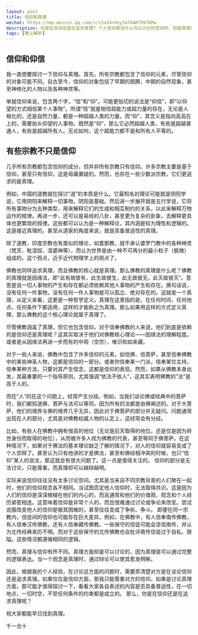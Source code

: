 ```yaml
---
layout: post
title: 信仰和真理
wechat: https://mp.weixin.qq.com/s/cSa34rHzyImf6AR7097bMw
description: 你是在信仰还是在追求真理? 个人信仰是没什么可以讨论的空间的，但是真理可以，真理不仅可以讨论和交流，还可以越辩越明。
tags: [教义解析]
---
```


## 信仰和仰信
我一直想要探讨一下信仰与真理。首先，所有宗教都包含了信仰的元素，尽管信仰的对象可能不同。自古至今，信仰的对象包括了早期的图腾，中期的自然现象，甚至神格化的人物以及各种神灵等。

单就信仰来说，包含两个字，“信”和“仰”。可能更贴切的说法是“仰信”，即“以仰望的方式相信某个人事物”。所谓“信”就是相信超能力或超力量的存在，无论是人格化的，还是自然力量，都是一种超越人类的力量。而“仰”，其含义是指向高高在上的，需要抬头仰望的人事物。既然是“仰”，那么它必然超越人类，有些是超越普通人，有些是超越所有人。无论如何，这个超能力都不是和所有人平等的。

## 有些宗教不只是信仰

几乎所有宗教都包含信仰的成分，但并非所有宗教只有信仰。许多宗教主要是基于信仰，甚至只有信仰，这是毋庸置疑的。然而，也存在一些少数派宗教，它们更追求的是真理。

例如，中国的道教就在探讨“道”的本质是什么。它最知名的理论可能就是阴阳学说，它用阴阳来解释一切事物，阴阳是基础。然后进一步展开就是五行学说，它将所有事物分为五种类型，用来解释它们的生成和相互制约的关系，以此来解释万物运作的规律。再进一步，还可以是易经的八卦，甚至更为复杂的卦象，去解释更具体也更繁琐的规律。这些都可以认为是一种解释论，其内涵是较为理性和逻辑的。这是接近真理的。甚至从道家的角度来说，就是具备普适性的真理。

除了道教，印度宗教也有类似的理论，如耆那教，就不承认婆罗门教中的各种神灵（梵天、毗湿奴、湿婆神等），而认为世界是由一种不可再分的最小粒子（极微）组成的。这个观点，近乎近代物理学上的观点了。

佛教也同样追求真理，而且佛教的核心就是真理。那么佛教的真理是什么呢？佛教的真理就是因缘法，即“此有故彼有，此生故彼生，此无故彼无，此灭故彼灭”。意思是说一切人事物的产生和存在都必须依赖其他人事物的产生和存在。换句话说，没有任何一件事物，没有任何一件人事物是可以孤立、绝对存在的。这就是一个真理，从定义来看，这更是一种哲学定义。真理在这里指的是，在任何时间，任何地点，任何条件下都适用，这样的才能称之为真理。那么如果用这样的方式定义真理，那么佛教的这个核心理论就属于真理了。

尽管佛教涵盖了真理，但它也包含信仰。对于信奉佛教的人来说，他们到底是依赖的是信仰还是真理呢？这其实取决于他们对佛教核心理论——因缘法的理解程度。或者是从因缘法再进一步而有的中观（空宗），唯识和如来藏。

对于一些人来说，佛教中包含了许多信仰的元素，如信佛、信菩萨，甚至信奉佛教中的某些神圣人物，这都是信仰的一部分。或者你信奉某一门派，信奉某位主持，信奉某种方法，只要对其产生信念，这都是信仰的表现。然而，如果从佛教本身出发，其最重要的一个指导原则，尤其强调“依法不依人”，这其实表明佛教的“法”是高于人的。

而在“人”的在这个问题上，经常产生分歧。例如，当我们谈论佛或经典中的菩萨时，我们都知道佛、菩萨与法可以等同，因为所有的法都是由佛阐述的。对于大菩萨，他们的境界与佛的境界几乎无异，因此对于佛菩萨的部分并无疑问。问题通常出现在人的部分，尤其是对佛教权威人物的认定上，这经常会有分歧。

比如，有些人在佛教中拥有很高的地位（无论是后天取得的地位，还是仅是因为转世身份而取得的地位），从而被许多人视为佛教的代表，甚至等同于佛菩萨。在这种情况下，如果对于佛法的基本理论缺乏了解的情况下，对人的信仰就容易变成了个人崇拜了。甚至认为只有他讲的才是佛法，甚至和佛经相冲突的时候，也只“信仰”某人的说法，那这就会有很大问题了。这一点是值得关注的。
信仰的部分是无法讨论，只能尊重。而真理却可以越辩越明。

实际来说信仰往往没有太多讨论空间。尤其是当来自不同宗教背景的人们聚在一起时，他们的信仰观念各不相同。当试图否定他人信仰时，无法取得共识。这是因为人们的信仰是深深根植在他们的内心的，而且通常和他们的价值观、观念和个人经历紧密相连。这意味着信仰是非常个人的，而且很难通过讨论或争论来改变。尝试说服改变他人的信仰是极其困难的，甚至往往变成了争执、争斗。
即便在同一宗教内，信徒间的信仰也可能存在巨大差异。例如，在佛教中，有人信奉南传佛教，有人信奉汉传佛教，还有人信奉藏传佛教。一些保守的信徒可能会坚信南传，并认为北传经典来历不明。而对于这些保守的北传佛教也会批评南传信徒过于自私、狭隘。这些情况都遵循相同的逻辑。

然而，真理与信仰有所不同。真理方面却是可以讨论的，因为真理是可以通过完整的逻辑表达。当一个观念是真理时，通过辩论可以使其愈发明晰。

因此，根据我的个人经验，在讨论这方面的问题时，需要弄清楚对方是在谈论信仰还是追求真理。如果仅仅是信仰方面，那我只能尊重对方的信仰。如果是讨论真理方面，那可能才值得探讨一下，看看大家各自表述的内容是否具备普适性，在一切地点，一切时空，不受任何条件的约束都是成立的。
那么，你是在信仰还是在追求真理呢？

祝大家都能早日找到真理。

千一合十